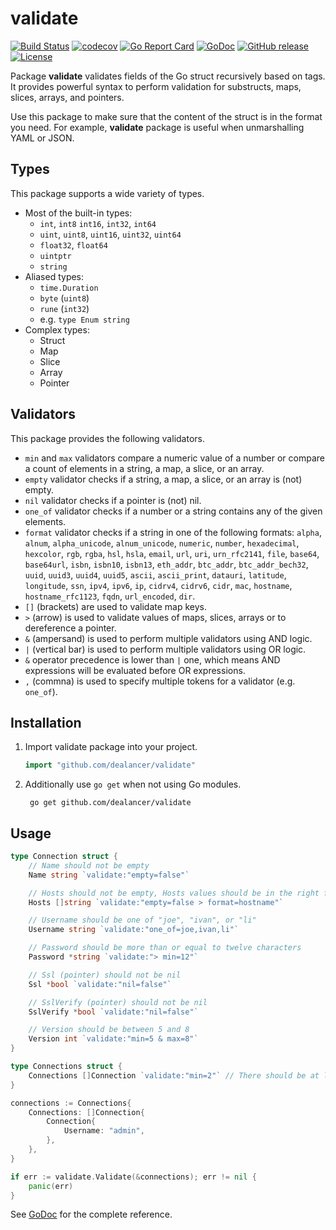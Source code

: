 # validate
[![Build Status](https://travis-ci.org/dealancer/validate.svg?branch=v1)](https://travis-ci.org/dealancer/validate)
[![codecov](https://codecov.io/gh/dealancer/validate/branch/v1/graph/badge.svg)](https://codecov.io/gh/dealancer/validate)
[![Go Report Card](https://goreportcard.com/badge/github.com/dealancer/validate)](https://goreportcard.com/report/github.com/dealancer/validate)
[![GoDoc](https://godoc.org/github.com/dealancer/validate?status.svg)](https://godoc.org/github.com/dealancer/validate)
[![GitHub release](https://img.shields.io/github/release/dealancer/validate.svg)](https://github.com/dealancer/validate/releases)
[![License](https://img.shields.io/github/license/dealancer/validate.svg)](./LICENSE)

Package **validate** validates fields of the Go struct recursively based on tags.
It provides powerful syntax to perform validation for substructs, maps, slices, arrays, and pointers.

Use this package to make sure that the content of the struct is in the format you need.
For example, **validate** package is useful when unmarshalling YAML or JSON.

## Types

This package supports a wide variety of types.

* Most of the built-in types:
  * `int`, `int8` `int16`, `int32`, `int64`
  * `uint`, `uint8`, `uint16`, `uint32`, `uint64`
  * `float32`, `float64`
  * `uintptr`
  * `string`
* Aliased types:
  * `time.Duration`
  * `byte` (`uint8`)
  * `rune` (`int32`)
  * e.g. `type Enum string`
* Complex types:
  * Struct
  * Map
  * Slice
  * Array
  * Pointer

## Validators

This package provides the following validators.

* `min` and `max` validators compare a numeric value of a number or compare a count of elements in a string, a map, a slice, or an array.
* `empty` validator checks if a string, a map, a slice, or an array is (not) empty.
* `nil` validator checks if a pointer is (not) nil.
* `one_of` validator checks if a number or a string contains any of the given elements.
* `format` validator checks if a string in one of the following formats: `alpha`, `alnum`, `alpha_unicode`, `alnum_unicode`, `numeric`, `number`, `hexadecimal`, `hexcolor`, `rgb`, `rgba`, `hsl`, `hsla`, `email`, `url`, `uri`, `urn_rfc2141`, `file`, `base64`, `base64url`, `isbn`, `isbn10`, `isbn13`, `eth_addr`, `btc_addr`, `btc_addr_bech32`, `uuid`, `uuid3`, `uuid4`, `uuid5`, `ascii`, `ascii_print`, `datauri`, `latitude`, `longitude`, `ssn`, `ipv4`, `ipv6`, `ip`, `cidrv4`, `cidrv6`, `cidr`, `mac`, `hostname`, `hostname_rfc1123`, `fqdn`, `url_encoded`, `dir`.
* `[]` (brackets) are used to validate map keys.
* `>` (arrow) is used to validate values of maps, slices, arrays or to dereference a pointer.
* `&` (ampersand) is used to perform multiple validators using AND logic.
* `|` (vertical bar) is used to perform multiple validators using OR logic. 
* `&` operator precedence is lower than `|` one, which means AND expressions will be evaluated before OR expressions.
* `,` (commna) is used to specify multiple tokens for a validator (e.g. `one_of`).

## Installation

1. Import validate package into your project.
   ```go
   import "github.com/dealancer/validate"
   ```
2. Additionally use `go get` when not using Go modules.
   ```
    go get github.com/dealancer/validate
    ```

## Usage

```go
type Connection struct {
    // Name should not be empty
    Name string `validate:"empty=false"`

    // Hosts should not be empty, Hosts values should be in the right format
    Hosts []string `validate:"empty=false > format=hostname"`

    // Username should be one of "joe", "ivan", or "li"
    Username string `validate:"one_of=joe,ivan,li"`

    // Password should be more than or equal to twelve characters
    Password *string `validate:"> min=12"`

    // Ssl (pointer) should not be nil
    Ssl *bool `validate:"nil=false"`

    // SslVerify (pointer) should not be nil
    SslVerify *bool `validate:"nil=false"`

    // Version should be between 5 and 8
    Version int `validate:"min=5 & max=8"`
}

type Connections struct {
	Connections []Connection `validate:"min=2"` // There should be at least two connections
}
```

```go
connections := Connections{
	Connections: []Connection{
		Connection{
			Username: "admin",
		},
	},
}

if err := validate.Validate(&connections); err != nil {
	panic(err)
}
```

See [GoDoc](https://godoc.org/github.com/dealancer/validate) for the complete reference.